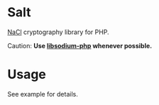 Salt
====

[NaCl](http://nacl.cr.yp.to/) cryptography library for PHP.

Caution: **Use [libsodium-php](https://github.com/jedisct1/libsodium-php/) whenever possible.**

Usage
=====

See example for details.
